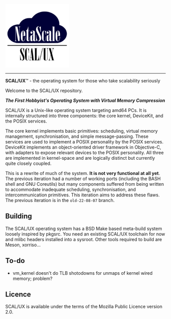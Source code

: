 <img src="docs/scaluxnofont.svg" width=200/>

---

**SCAL/UX**™ - the operating system for those who take scalability seriously

Welcome to the SCAL/UX repository.

***The First Hobbyist's Operating System with Virtual Memory Compression***

SCAL/UX is a Unix-like operating system targeting amd64 PCs. It is internally
structured into three components: the core kernel, DeviceKit, and the POSIX
services. 

The core kernel implements basic primitives: scheduling, virtual memory
management, synchronisation, and simple message-passing. These services are used
to implement a POSIX personality by the POSIX services. DeviceKit implements an
object-oriented driver framework in Objective-C, with adapters to expose
relevant devices to the POSIX personality. All three are implemented in
kernel-space and are logically distinct but currently quite closely coupled.

This is a rewrite of much of the system. **It is not very functional at all
yet**. The previous iteration had a number of working ports (including the BASH
shell and GNU Coreutils) but many components suffered from being written to
accommodate inadequate scheduling, synchronisation, and intercommunication
primitives. This iteration aims to address these flaws. The previous iteration
is in the `old-22-08-07` branch.

Building
--------

The SCAL/UX operating system has a BSD Make based meta-build system loosely
inspired by pkgsrc. You need an existing SCAL/UX toolchain for now and mlibc
headers installed into a sysroot.
Other tools required to build are Meson, xorriso...

To-do
-----

- vm_kernel doesn't do TLB shotodowns for unmaps of kernel wired memory;
  problem?

<!--
Third-party components
----------------------

Several third-party components are used. These are some of them:
- mlibc: Provides libc.
- liballoc: Provides one of the in-kernel allocators.
- nanoprintf: used for `kprintf`.
- NetBSD: (`kernel/sys/queue.h`): NetBSD's `sys/queue.h`.
  - (`kernel/dev/fbterm/nbsdbold.psfu`): Bold8x16 font used for FBTerm.
  - (`kernel/dev/nvmereg.h`): NVMe register definitions.
- Solaris (`kernel/dev/fbterm/sun12x22.psfu`): Sun Demi Gallant font available
  for FBTerm
- ObjFW: provides an Objective-C runtime.
- limine/`limine-terminal-port` (some files in`kernel/dev/fbterm/`): used by
  FBTerm to provide a terminal.
- Managarm LUX ACPI Implementation (`kernel/dev/acpi/lai`): Lightweight ACPI Implementation used by
  Acpi* drivers.
- LZ4 (`kernel/libkern/lz4.{c,h}`): Used by VM Compressor to compress pages.
- libuuid (`kernel/libkern/uuid*`)
-->

Licence
-------

SCAL/UX is available under the terms of the Mozilla Public Licence version 2.0.
